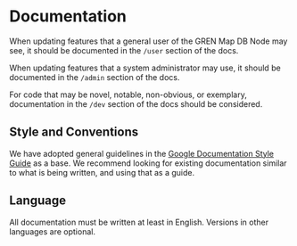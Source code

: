# Documentation

When updating features that a general user of the GREN Map DB Node may see, it should be documented in the `/user` section of the docs.

When updating features that a system administrator may use, it should be documented in the `/admin` section of the docs.

For code that may be novel, notable, non-obvious, or exemplary, documentation in the `/dev` section of the docs should be considered.

## Style and Conventions

We have adopted general guidelines in the [Google Documentation Style Guide](https://developers.google.com/style) as a base.  We recommend looking for existing documentation similar to what is being written, and using that as a guide.

## Language

All documentation must be written at least in English.  Versions in other languages are optional.
